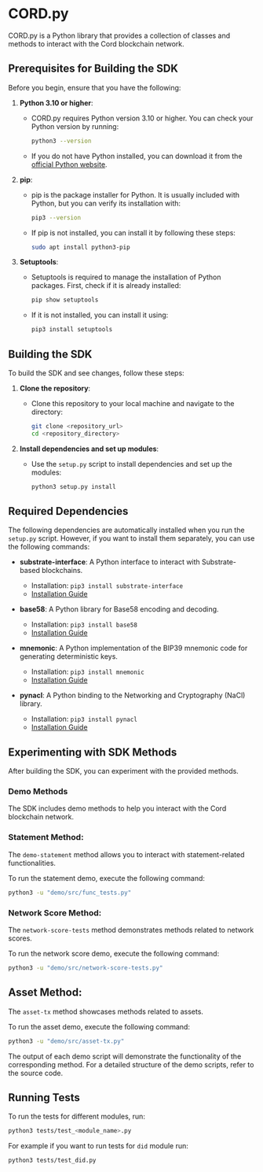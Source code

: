 # CORD.py
CORD.py is a Python library that provides a collection of classes and methods to interact with the Cord blockchain network.

## Prerequisites for Building the SDK

Before you begin, ensure that you have the following:

1. **Python 3.10 or higher**:
   - CORD.py requires Python version 3.10 or higher. You can check your Python version by running:
     ```bash
     python3 --version
     ```

   - If you do not have Python installed, you can download it from the [official Python website](https://www.python.org/downloads/).

2. **pip**:
   - pip is the package installer for Python. It is usually included with Python, but you can verify its installation with:
     ```bash
     pip3 --version
     ```

   - If pip is not installed, you can install it by following these steps:
     ```bash
     sudo apt install python3-pip
     ```

3. **Setuptools**:
   - Setuptools is required to manage the installation of Python packages. First, check if it is already installed:
     ```bash
     pip show setuptools
     ```
   - If it is not installed, you can install it using:
     ```bash
     pip3 install setuptools
     ```


## Building the SDK

To build the SDK and see changes, follow these steps:

1. **Clone the repository**:
   - Clone this repository to your local machine and navigate to the directory:
     ```bash
     git clone <repository_url>
     cd <repository_directory>
     ```

2. **Install dependencies and set up modules**:
   - Use the `setup.py` script to install dependencies and set up the modules:
     ```bash
     python3 setup.py install
     ```
     

## Required Dependencies
The following dependencies are automatically installed when you run the `setup.py` script. However, if you want to install them separately, you can use the following commands:

- **substrate-interface**: A Python interface to interact with Substrate-based blockchains.
  - Installation: `pip3 install substrate-interface`
  - [Installation Guide](https://polkascan.github.io/py-substrate-interface/getting-started/installation/)

- **base58**: A Python library for Base58 encoding and decoding.
  - Installation: `pip3 install base58`
  - [Installation Guide](https://pypi.org/project/base58/)

- **mnemonic**: A Python implementation of the BIP39 mnemonic code for generating deterministic keys.
  - Installation: `pip3 install mnemonic`
  - [Installation Guide](https://pypi.org/project/mnemonic/)

- **pynacl**: A Python binding to the Networking and Cryptography (NaCl) library.
  - Installation: `pip3 install pynacl`
  - [Installation Guide](https://pypi.org/project/PyNaCl/)


## Experimenting with SDK Methods

After building the SDK, you can experiment with the provided methods.

### Demo Methods

The SDK includes demo methods to help you interact with the Cord blockchain network.

### Statement Method:

The `demo-statement` method allows you to interact with statement-related functionalities.

To run the statement demo, execute the following command:

```bash
python3 -u "demo/src/func_tests.py"
```

### Network Score Method:

The `network-score-tests` method demonstrates methods related to network scores.

To run the network score demo, execute the following command:

```bash
python3 -u "demo/src/network-score-tests.py"
```

## Asset Method:

The `asset-tx` method showcases methods related to assets.

To run the asset demo, execute the following command:

```bash
python3 -u "demo/src/asset-tx.py"
```

The output of each demo script will demonstrate the functionality of the corresponding method. For a detailed structure of the demo scripts, refer to the source code.

## Running Tests
To run the tests for different modules, run:

```bash
python3 tests/test_<module_name>.py
```
For example if you want to run tests for `did` module run:
```bash
python3 tests/test_did.py
```



